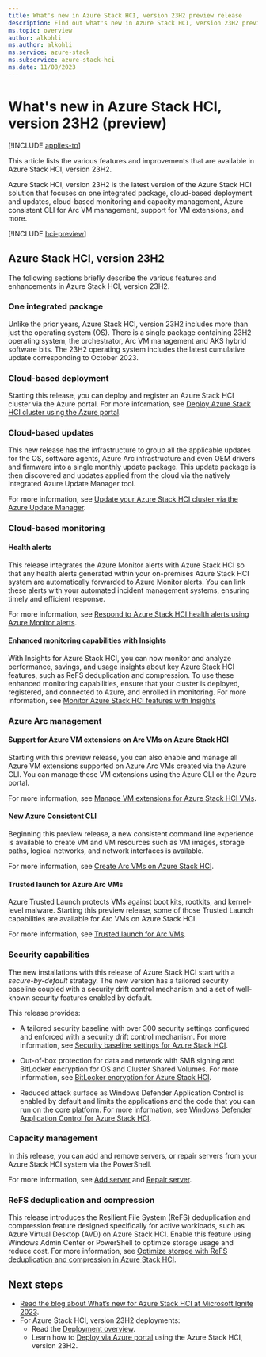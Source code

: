 ```yaml
---
title: What's new in Azure Stack HCI, version 23H2 preview release
description: Find out what's new in Azure Stack HCI, version 23H2 preview release
ms.topic: overview
author: alkohli
ms.author: alkohli
ms.service: azure-stack
ms.subservice: azure-stack-hci
ms.date: 11/08/2023
---
```


# What's new in Azure Stack HCI, version 23H2 (preview)

[!INCLUDE [applies-to](../includes/hci-applies-to-23h2.md)]

This article lists the various features and improvements that are available in Azure Stack HCI, version 23H2.

Azure Stack HCI, version 23H2 is the latest version of the Azure Stack HCI solution that focuses on one integrated package, cloud-based deployment and updates, cloud-based monitoring and capacity management, Azure consistent CLI for Arc VM management, support for VM extensions, and more.

[!INCLUDE [hci-preview](../includes/hci-preview.md)]


## Azure Stack HCI, version 23H2

The following sections briefly describe the various features and enhancements in Azure Stack HCI, version 23H2.

### One integrated package

Unlike the prior years, Azure Stack HCI, version 23H2 includes more than just the operating system (OS). There is a single package containing 23H2 operating system, the orchestrator, Arc VM management and AKS hybrid software bits. The 23H2 operating system includes the latest cumulative update corresponding to October 2023.

### Cloud-based deployment

Starting this release, you can deploy and register an Azure Stack HCI cluster via the Azure portal. For more information, see [Deploy Azure Stack HCI cluster using the Azure portal](./index.yml).

### Cloud-based updates

This new release has the infrastructure to group all the applicable updates for the OS, software agents, Azure Arc infrastructure and even OEM drivers and firmware into a single monthly update package. This update package is then discovered and updates applied from the cloud via the natively integrated Azure Update Manager tool.  

For more information, see [Update your Azure Stack HCI cluster via the Azure Update Manager](./update/update-azure-stack-hci-solution.md).​

### Cloud-based monitoring

#### Health alerts

This release integrates the Azure Monitor alerts with Azure Stack HCI so that any health alerts generated within your on-premises Azure Stack HCI system are automatically forwarded to Azure Monitor alerts. You can link these alerts with your automated incident management systems, ensuring timely and efficient response.

For more information, see [Respond to Azure Stack HCI health alerts using Azure Monitor alerts](./manage/health-alerts-via-azure-monitor-alerts.md).

#### Enhanced monitoring capabilities with Insights
 
With Insights for Azure Stack HCI, you can now monitor and analyze performance, savings, and usage insights about key Azure Stack HCI features, such as ReFS deduplication and compression. To use these enhanced monitoring capabilities, ensure that your cluster is deployed, registered, and connected to Azure, and enrolled in monitoring. For more information, see [Monitor Azure Stack HCI features with Insights](./manage/monitor-features.md)

### Azure Arc management

#### Support for Azure VM extensions on Arc VMs on Azure Stack HCI

Starting with this preview release, you can also enable and manage all Azure VM extensions supported on Azure Arc VMs created via the Azure CLI. You can manage these VM extensions using the Azure CLI or the Azure portal.

For more information, see [Manage VM extensions for Azure Stack HCI VMs](./manage/virtual-machine-manage-extension.md).

#### New Azure Consistent CLI

Beginning this preview release, a new consistent command line experience is available to create VM and VM resources such as VM images, storage paths, logical networks, and network interfaces is available.

For more information, see [Create Arc VMs on Azure Stack HCI](./manage/create-arc-virtual-machines.md).

#### Trusted launch for Azure Arc VMs

Azure Trusted Launch protects VMs against boot kits, rootkits, and kernel-level malware. Starting this preview release, some of those Trusted Launch capabilities are available for Arc VMs on Azure Stack HCI.

For more information, see [Trusted launch for Arc VMs](./index.yml).

### Security capabilities

The new installations with this release of Azure Stack HCI start with a *secure-by-default* strategy. The new version has a tailored security baseline coupled with a security drift control mechanism and a set of well-known security features enabled by default.

This release provides:

- A tailored security baseline with over 300 security settings configured and enforced with a security drift control mechanism. For more information, see [Security baseline settings for Azure Stack HCI](../hci/concepts/secure-baseline.md).

- Out-of-box protection for data and network with SMB signing and BitLocker encryption for OS and Cluster Shared Volumes. For more information, see [BitLocker encryption for Azure Stack HCI](./concepts/security-bitlocker.md).

- Reduced attack surface as Windows Defender Application Control is enabled by default and limits the applications and the code that you can run on the core platform. For more information, see [Windows Defender Application Control for Azure Stack HCI](./concepts/security-windows-defender-application-control.md).



### Capacity management

In this release, you can add and remove servers, or repair servers from your Azure Stack HCI system via the PowerShell.

For more information, see [Add server](./manage/add-server.md) and [Repair server](./manage/repair-server.md).

### ReFS deduplication and compression
 
This release introduces the Resilient File System (ReFS) deduplication and compression feature designed specifically for active workloads, such as Azure Virtual Desktop (AVD) on Azure Stack HCI. Enable this feature using Windows Admin Center or PowerShell to optimize storage usage and reduce cost. For more information, see [Optimize storage with ReFS deduplication and compression in Azure Stack HCI](./manage/refs-deduplication-and-compression.md).


## Next steps

- [Read the blog about What’s new for Azure Stack HCI at Microsoft Ignite 2023](https://aka.ms/ashciignite2023).
- For Azure Stack HCI, version 23H2 deployments:
    - Read the [Deployment overview](./deploy/deployment-introduction.md).
    - Learn how to [Deploy via Azure portal](./deploy/deploy-via-portal.md) using the Azure Stack HCI, version 23H2.
